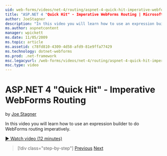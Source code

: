 ```yaml
---
uid: web-forms/videos/net-4/routing/aspnet-4-quick-hit-imperative-webforms-routing
title: "ASP.NET 4 "Quick Hit" - Imperative WebForms Routing | Microsoft Docs"
author: JoeStagner
description: "In this video you will learn how to use an expression builder to do WebForms routing imperatively."
ms.author: aspnetcontent
manager: wpickett
ms.date: 11/05/2009
ms.topic: article
ms.assetid: c78fd810-4309-4d58-afd9-81e9ffa77429
ms.technology: dotnet-webforms
ms.prod: .net-framework
msc.legacyurl: /web-forms/videos/net-4/routing/aspnet-4-quick-hit-imperative-webforms-routing
msc.type: video
---
```

ASP.NET 4 "Quick Hit" - Imperative WebForms Routing
====================
by [Joe Stagner](https://github.com/JoeStagner)

In this video you will learn how to use an expression builder to do WebForms routing imperatively. 

[&#9654; Watch video (12 minutes)](https://channel9.msdn.com/Blogs/ASP-NET-Site-Videos/aspnet-4-quick-hit-imperative-webforms-routing)

>[!div class="step-by-step"]
[Previous](aspnet-4-quick-hit-permanent-redirect.md)
[Next](aspnet-4-quick-hit-declarative-webforms-routing.md)
